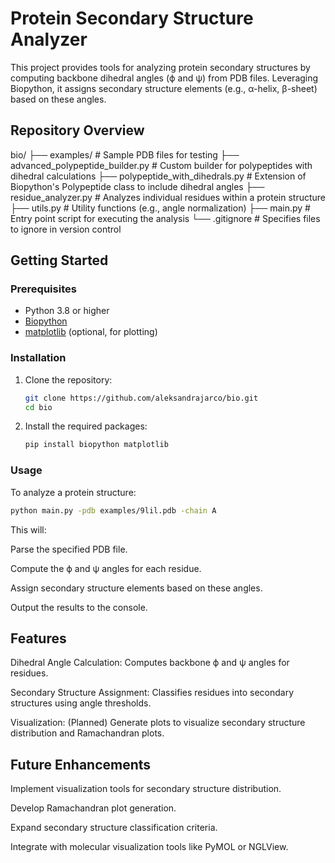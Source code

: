 # Protein Secondary Structure Analyzer

This project provides tools for analyzing protein secondary structures by computing backbone dihedral angles (ϕ and ψ) from PDB files. Leveraging Biopython, it assigns secondary structure elements (e.g., α-helix, β-sheet) based on these angles.

## Repository Overview

bio/ 
  ├── examples/ # Sample PDB files for testing 
  ├── advanced_polypeptide_builder.py # Custom builder for polypeptides with dihedral calculations 
  ├── polypeptide_with_dihedrals.py # Extension of Biopython's Polypeptide class to include dihedral angles 
  ├── residue_analyzer.py # Analyzes individual residues within a protein structure 		  
  ├── utils.py # Utility functions (e.g., angle normalization) 
  ├── main.py # Entry point script for executing the analysis 
  └── .gitignore # Specifies files to ignore in version control
  
  
## Getting Started

### Prerequisites

- Python 3.8 or higher
- [Biopython](https://biopython.org/)
- [matplotlib](https://matplotlib.org/) (optional, for plotting)

### Installation

1. Clone the repository:

   ```bash
   git clone https://github.com/aleksandrajarco/bio.git
   cd bio
   ```

2. Install the required packages:

   ```bash
   pip install biopython matplotlib
   ```
   
### Usage
To analyze a protein structure:

```bash
python main.py -pdb examples/9lil.pdb -chain A
```
This will:

Parse the specified PDB file.

Compute the ϕ and ψ angles for each residue.

Assign secondary structure elements based on these angles.

Output the results to the console.

## Features
Dihedral Angle Calculation: Computes backbone ϕ and ψ angles for residues.

Secondary Structure Assignment: Classifies residues into secondary structures using angle thresholds.

Visualization: (Planned) Generate plots to visualize secondary structure distribution and Ramachandran plots.

## Future Enhancements
Implement visualization tools for secondary structure distribution.

Develop Ramachandran plot generation.

Expand secondary structure classification criteria.

Integrate with molecular visualization tools like PyMOL or NGLView.



